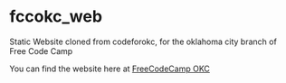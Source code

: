 # fccokc_web
Static Website cloned from codeforokc, for the oklahoma city branch of Free Code Camp

You can find the website here at <a href="https://freecodecampokc.github.io/fccokc_web/" target="blank" title="FCC OKC" rel="external">FreeCodeCamp OKC</a>